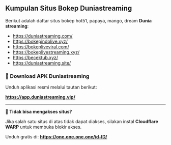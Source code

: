 <h2>Kumpulan Situs Bokep Duniastreaming</h2>

<p>Berikut adalah daftar situs bokep hot51, papaya, mango, dream <strong>Dunia streaming</strong>:</p>

<ul>
  <li><a href="https://duniastreaming.com/" target="_blank">https://duniastreaming.com/</a></li>
  <li><a href="https://bokepindolive.xyz/" target="_blank">https://bokepindolive.xyz/</a></li>
  <li><a href="https://bokepliveviral.com/" target="_blank">https://bokepliveviral.com/</a></li>
  <li><a href="https://bokeplivestreaming.xyz/" target="_blank">https://bokeplivestreaming.xyz/</a></li>
  <li><a href="https://becektub.xyz/" target="_blank">https://becektub.xyz/</a></li>
  <li><a href="https://duniastreaming.site/" target="_blank">https://duniastreaming.site/</a></li>
</ul>

<h3>📲 Download APK Duniastreaming</h3>

<p>Unduh aplikasi resmi melalui tautan berikut:</p>
<p><a href="https://app.duniastreaming.vip/" target="_blank"><strong>https://app.duniastreaming.vip/</strong></a></p>

<hr>

<p><strong>🔐 Tidak bisa mengakses situs?</strong></p>
<p>Jika salah satu situs di atas tidak dapat diakses, silakan instal <strong>Cloudflare WARP</strong> untuk membuka blokir akses.</p>
<p>Unduh gratis di: <a href="https://one.one.one.one/id-ID/" target="_blank"><strong>https://one.one.one.one/id-ID/</strong></a></p>
